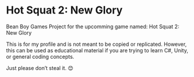 # Hot Squat 2: New Glory
Bean Boy Games Project for the upcomming game named: Hot Squat 2: New Glory

This is for my profile and is not meant to be copied or replicated. However, this can be used as educational material if you are trying to learn C#, Unity, or general coding concepts.

Just please don’t steal it. 😊

